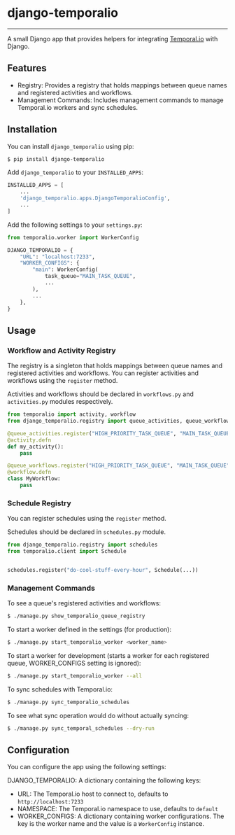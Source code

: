 # django-temporalio
___

A small Django app that provides helpers for integrating [Temporal.io](https://temporal.io/) with Django.

## Features

- Registry: Provides a registry that holds mappings between queue names and registered activities and workflows.
- Management Commands: Includes management commands to manage Temporal.io workers and sync schedules.

## Installation

You can install `django_temporalio` using pip:

```bash
$ pip install django-temporalio
```

Add `django_temporalio` to your `INSTALLED_APPS`:

```python
INSTALLED_APPS = [
    ...
    'django_temporalio.apps.DjangoTemporalioConfig',
    ...
]
```

Add the following settings to your `settings.py`:

```python
from temporalio.worker import WorkerConfig

DJANGO_TEMPORALIO = {
    "URL": "localhost:7233",
    "WORKER_CONFIGS": {
        "main": WorkerConfig(
            task_queue="MAIN_TASK_QUEUE",
            ...
        ),
        ...
    },
}
```

## Usage

### Workflow and Activity Registry

The registry is a singleton that holds mappings between queue names and registered activities and workflows.
You can register activities and workflows using the `register` method. 

Activities and workflows should be declared in `workflows.py` and `activities.py` modules respectively. 

```python
from temporalio import activity, workflow
from django_temporalio.registry import queue_activities, queue_workflows

@queue_activities.register("HIGH_PRIORITY_TASK_QUEUE", "MAIN_TASK_QUEUE")
@activity.defn
def my_activity():
    pass

@queue_workflows.register("HIGH_PRIORITY_TASK_QUEUE", "MAIN_TASK_QUEUE")
@workflow.defn
class MyWorkflow:
    pass
```

### Schedule Registry

You can register schedules using the `register` method. 

Schedules should be declared in `schedules.py` module.

```python
from django_temporalio.registry import schedules
from temporalio.client import Schedule


schedules.register("do-cool-stuff-every-hour", Schedule(...))
```

### Management Commands

To see a queue's registered activities and workflows:

```bash
$ ./manage.py show_temporalio_queue_registry
```

To start a worker defined in the settings (for production):

```bash
$ ./manage.py start_temporalio_worker <worker_name>
```

To start a worker for development (starts a worker for each registered queue, WORKER_CONFIGS setting is ignored):

```bash
$ ./manage.py start_temporalio_worker --all
```

To sync schedules with Temporal.io:

```bash
$ ./manage.py sync_temporalio_schedules
```

To see what sync operation would do without actually syncing:

```bash
$ ./manage.py sync_temporal_schedules --dry-run
```

## Configuration

You can configure the app using the following settings:

DJANGO_TEMPORALIO: A dictionary containing the following keys:

- URL: The Temporal.io host to connect to, defaults to `http://localhost:7233`
- NAMESPACE: The Temporal.io namespace to use, defaults to `default`
- WORKER_CONFIGS: A dictionary containing worker configurations. 
  The key is the worker name and the value is a `WorkerConfig` instance.
